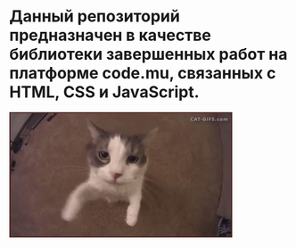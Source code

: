 # Данный репозиторий предназначен в качестве библиотеки завершенных работ на платформе code.mu, связанных с HTML, CSS и JavaScript.

<p><img align = "center" src = "https://github.com/vladisduda/AiP_Works/blob/main/cat.gif" width = "400" height = "225" /> </p>
